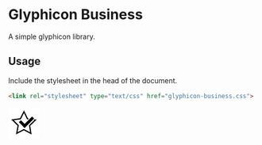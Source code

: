 
# Glyphicon Business
A simple glyphicon library.

## Usage
Include the stylesheet in the head of the document.
```html
<link rel="stylesheet" type="text/css" href="glyphicon-business.css">
```
![alt text](https://github.com/bamberjp/Glyphicon-Business/blob/master/image/glyphicon-business-starcheck.png "Logo Title Text 1")
